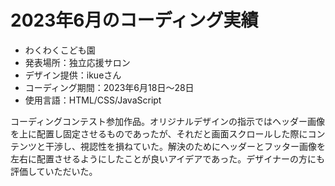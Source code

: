 # 2023年6月のコーディング実績

- わくわくこども園
- 発表場所：独立応援サロン
- デザイン提供：ikueさん
- コーディング期間：2023年6月18日～28日
- 使用言語：HTML/CSS/JavaScript

コーディングコンテスト参加作品。オリジナルデザインの指示ではヘッダー画像を上に配置し固定させるものであったが、それだと画面スクロールした際にコンテンツと干渉し、視認性を損ねていた。解決のためにヘッダーとフッター画像を左右に配置させるようにしたことが良いアイデアであった。デザイナーの方にも評価していただいた。